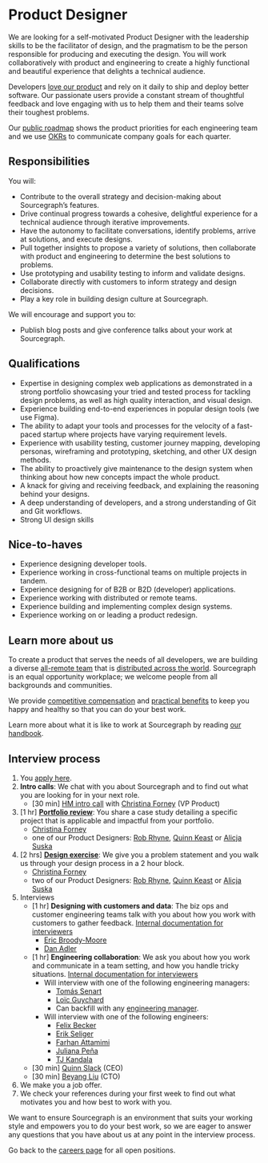 # Product Designer

We are looking for a self-motivated Product Designer with the leadership skills to be the facilitator of design, and the pragmatism to be the person responsible for producing and executing the design. You will work collaboratively with product and engineering to create a highly functional and beautiful experience that delights a technical audience.

Developers [love our product](https://engineeringblog.yelp.com/2019/11/winning-the-hackathon-with-sourcegraph.html) and rely on it daily to ship and deploy better software. Our passionate users provide a constant stream of thoughtful feedback and love engaging with us to help them and their teams solve their toughest problems.

Our [public roadmap](https://docs.google.com/document/d/1cBsE9801DcBF9chZyMnxRdolqM_1c2pPyGQz15QAvYI/edit) shows the product priorities for each engineering team and we use [OKRs](https://about.sourcegraph.com/company/okrs) to communicate company goals for each quarter.

## Responsibilities

You will:

- Contribute to the overall strategy and decision-making about Sourcegraph’s features.
- Drive continual progress towards a cohesive, delightful experience for a technical audience through iterative improvements.
- Have the autonomy to facilitate conversations, identify problems, arrive at solutions, and execute designs.
- Pull together insights to propose a variety of solutions, then collaborate with product and engineering to determine the best solutions to problems.
- Use prototyping and usability testing to inform and validate designs.
- Collaborate directly with customers to inform strategy and design decisions.
- Play a key role in building design culture at Sourcegraph.

We will encourage and support you to:

- Publish blog posts and give conference talks about your work at Sourcegraph.

## Qualifications

- Expertise in designing complex web applications as demonstrated in a strong portfolio showcasing your tried and tested process for tackling design problems, as well as high quality interaction, and visual design.
- Experience building end-to-end experiences in popular design tools (we use Figma).
- The ability to adapt your tools and processes for the velocity of a fast-paced startup where projects have varying requirement levels.
- Experience with usability testing, customer journey mapping, developing personas, wireframing and prototyping, sketching, and other UX design methods.
- The ability to proactively give maintenance to the design system when thinking about how new concepts impact the whole product.
- A knack for giving and receiving feedback, and explaining the reasoning behind your designs.
- A deep understanding of developers, and a strong understanding of Git and Git workflows.
- Strong UI design skills

## Nice-to-haves

- Experience designing developer tools.
- Experience working in cross-functional teams on multiple projects in tandem.
- Experience designing for of B2B or B2D (developer) applications.
- Experience working with distributed or remote teams.
- Experience building and implementing complex design systems.
- Experience working on or leading a product redesign.

## Learn more about us

To create a product that serves the needs of all developers, we are building a diverse [all-remote team](../../../company/remote/index.md) that is [distributed across the world](../../../company/team/index.md). Sourcegraph is an equal opportunity workplace; we welcome people from all backgrounds and communities.

We provide [competitive compensation](../../people-ops/compensation.md) and [practical benefits](../../people-ops/benefits-and-perks.md) to keep you happy and healthy so that you can do your best work.

Learn more about what it is like to work at Sourcegraph by reading [our handbook](../../index.md).

## Interview process

1. You [apply here](https://jobs.lever.co/sourcegraph/fa7d3807-ae4c-4a35-9401-56dad0958227/apply).
1. **Intro calls**: We chat with you about Sourcegraph and to find out what you are looking for in your next role.
   - [30 min] [HM intro call](./interviews/hm_intro_call.md) with [Christina Forney](../../../company/team/index.md#christina-forney-she-her) (VP Product)
1. [1 hr] **[Portfolio review](./interviews/pd_portfolio_review.md)**: You share a case study detailing a specific project that is applicable and impactful from your portfolio.
   - [Christina Forney](../../../company/team/index.md#christina-forney-she-her)
   - one of our Product Designers: [Rob Rhyne](../../../company/team/index.md#rob-rhyne), [Quinn Keast](../../../company/team/index.md#quinn-keast-he-him) or [Alicja Suska](../../../company/team/index.md#alicja-suska-she-her)
1. [2 hrs] **[Design exercise](./interviews/pd_design_exercise.md)**: We give you a problem statement and you walk us through your design process in a 2 hour block.
   - [Christina Forney](../../../company/team/index.md#christina-forney-she-her)
   - two of our Product Designers: [Rob Rhyne](../../../company/team/index.md#rob-rhyne), [Quinn Keast](../../../company/team/index.md#quinn-keast-he-him) or [Alicja Suska](../../../company/team/index.md#alicja-suska-she-her)
1. Interviews
   - [1 hr] **Designing with customers and data**: The biz ops and customer engineering teams talk with you about how you work with customers to gather feedback. [Internal documentation for interviewers](https://github.com/sourcegraph/interviews/blob/master/product/product-designer/customers-and-data.md)
     - [Eric Broody-Moore](../../../company/team/index.md#eric-brody-moore)
     - [Dan Adler](../../../company/team/index.md#dan-adler-he-him)
   - [1 hr] **Engineering collaboration**: We ask you about how you work and communicate in a team setting, and how you handle tricky situations. [Internal documentation for interviewers](https://github.com/sourcegraph/interviews/blob/master/product/product-designer/engineering-collaboration.md)
     - Will interview with one of the following engineering managers:
       - [Tomás Senart](../../../company/team/index.md#tomás-senart)
       - [Loïc Guychard](../../../company/team/index.md#loïc-guychard)
       - Can backfill with any [engineering manager](../../engineering/leadership/index.md#members).
     - Will interview with one of the following engineers:
       - [Felix Becker](../../../company/team/index.md#felix-becker)
       - [Erik Seliger](../../../company/team/index.md#erik-seliger)
       - [Farhan Attamimi](../../../company/team/index.md#farhan-attamimi)
       - [Juliana Peña](../../../company/team/index.md#juliana-peña-she-her)
       - [TJ Kandala](../../../company/team/index.md#tharuntej-kandala-he-him)
   - [30 min] [Quinn Slack](../../../company/team/index.md#quinn-slack) (CEO)
   - [30 min] [Beyang Liu](../../../company/team/index.md#beyang-liu) (CTO)
1. We make you a job offer.
1. We check your references during your first week to find out what motivates you and how best to work with you.

We want to ensure Sourcegraph is an environment that suits your working style and empowers you to do your best work, so we are eager to answer any questions that you have about us at any point in the interview process.

Go back to the [careers page](../../../company/careers.md) for all open positions.
